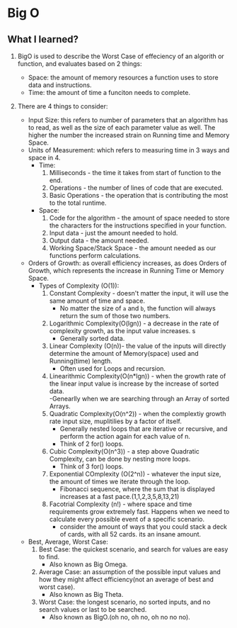 # Big O  

## What I learned?  

1. BigO is used to describe the Worst Case of effeciency of an algorith or function, and evaluates based on 2 things:  
    - Space: the amount of memory resources a function uses to store data and instructions.  
    - Time: the amount of time a funciton needs to complete.  

2. There are 4 things to consider:  
    - Input Size: this refers to number of parameters that an algorithm has to read, as well as the size of each parameter value as well. The higher the number the increased strain on Running time and Memory Space.  
    - Units of Measurement: which refers to measuring time in 3 ways and space in 4.  
        - Time:  
            1. Milliseconds - the time it takes from start of function to the end.  
            2. Operations - the number of lines of code that are executed.
            3. Basic Operations - the operation that is contributing the most to the total runtime.  
        - Space:  
            1. Code for the algorithm - the amount of space needed to store the characters for the instructions specified in your function.   
            2. Input data - just the amount needed to hold.  
            3. Output data - the amount needed.  
            4. Working Space/Stack Space - the amount needed as our functions perform calculations.  
    - Orders of Growth: as overall efficiency increases, as does Orders of Growth, which represents the increase in Running Time or Memory Space.  
        - Types of Complexity (O(1)):
            1. Constant Complexity - doesn't matter the input, it will use the same amount of time and space.  
                - No matter the size of `a` and `b`, the function will always return the sum of those two numbers.  
            2. Logarithmic Complexity(O(lgn)) - a decrease in the rate of complexity growth, as the input value increases.  s
                - Generally sorted data.    
            3. Linear Complexity (O(n))- the value of the inputs will directly determine the amount of Memory(space) used and Running(time) length.   
                - Often used for Loops and recursion.  
            4. Linearithmic Complexity(O(n*lgn)) - when the growth rate of the linear input value is increase by the increase of sorted data.  
                -Genearlly when we are searching through an Array of sorted Arrays.  
            5. Quadratic Complexity(O(n^2)) - when the complextiy growth rate input size, muplitilies by a factor of itself.   
                - Generally nested loops that are iterative or recursive, and perform the action again for each value of n.
                - Think of 2 for() loops.  
            6. Cubic Complexity(O(n^3)) - a step above Quadratic Complexity, can be done by nesting more loops.   
                - Think of 3 for() loops.   
            7. Exponential COmplexity (O(2^n)) - whatever the input size, the amount of times we iterate through the loop.   
                - Fibonacci sequence, where the sum that is displayed increases at a fast pace.(1,1,2,3,5,8,13,21)  
            8. Facotrial Complexity (n!) - where space and time requirements grow extremely fast. Happens when we need to calculate every possible event of a specific scenario.  
                - consider the amount of ways that you could stack a deck of cards, with all 52 cards. its an insane amount.  
    - Best, Average, Worst Case:
        1. Best Case: the quickest scenario, and search for values are easy to find.  
            - Also known as Big Omega.  
        2. Average Case: an assumption of the possible input values and how they might affect efficiency(not an average of best and worst case).   
            - Also known as Big Theta.  
        3. Worst Case: the longest scenario, no sorted inputs, and no search values or last to be searched.  
            - Also known as BigO.(oh no, oh no, oh no no no).  
